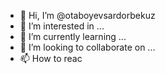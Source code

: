 - 👋 Hi, I’m @otaboyevsardorbekuz
- 👀 I’m interested in ...
- 🌱 I’m currently learning ...
- 💞️ I’m looking to collaborate on ...
- 📫 How to reac

<!---
otaboyevsardorbekuz/otaboyevsardorbekuz is a ✨ special ✨ repository because its `README.md` (this file) appears on your GitHub profile.
You can click the Preview link to take a look at your changes.
--->
